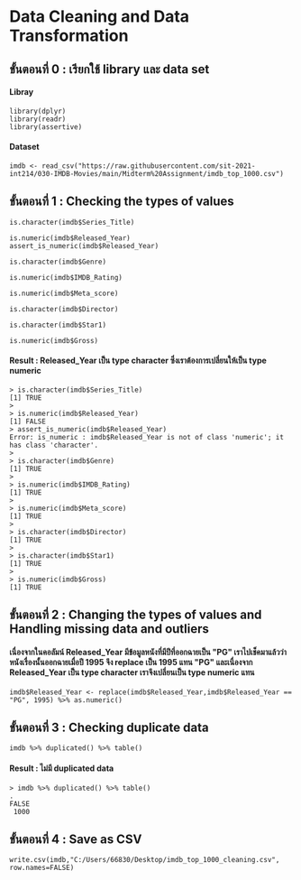 # Data Cleaning and Data Transformation
## ขั้นตอนที่ 0 : เรียกใช้ library และ data set
#### Libray
```{R}
library(dplyr)
library(readr)
library(assertive)
```
#### Dataset
```{R}
imdb <- read_csv("https://raw.githubusercontent.com/sit-2021-int214/030-IMDB-Movies/main/Midterm%20Assignment/imdb_top_1000.csv")
```

##  ขั้นตอนที่ 1 : Checking the types of values
```{R}
is.character(imdb$Series_Title)

is.numeric(imdb$Released_Year)
assert_is_numeric(imdb$Released_Year)

is.character(imdb$Genre)

is.numeric(imdb$IMDB_Rating)

is.numeric(imdb$Meta_score)

is.character(imdb$Director)

is.character(imdb$Star1)

is.numeric(imdb$Gross)
```
#### Result : Released_Year เป็น type character ซึ่งเราต้องการเปลี่ยนให้เป็น type numeric
```{R}
> is.character(imdb$Series_Title)
[1] TRUE
> 
> is.numeric(imdb$Released_Year)
[1] FALSE
> assert_is_numeric(imdb$Released_Year)
Error: is_numeric : imdb$Released_Year is not of class 'numeric'; it has class 'character'.
> 
> is.character(imdb$Genre)
[1] TRUE
> 
> is.numeric(imdb$IMDB_Rating)
[1] TRUE
> 
> is.numeric(imdb$Meta_score)
[1] TRUE
> 
> is.character(imdb$Director)
[1] TRUE
> 
> is.character(imdb$Star1)
[1] TRUE
> 
> is.numeric(imdb$Gross)
[1] TRUE
```
##  ขั้นตอนที่ 2 : Changing the types of values and Handling missing data and outliers
#### เนื่องจากในคอลัมน์ Released_Year มีข้อมูลหนังที่มีปีที่ออกฉายเป็น "PG" เราไปเช็คมาแล้วว่าหนังเรื่องนั้นออกฉายเมื่อปี 1995 จึง replace เป็น 1995 แทน "PG" และเนื่องจาก Released_Year เป็น type character เราจึงเปลี่ยนเป็น type numeric แทน
```{R}
imdb$Released_Year <- replace(imdb$Released_Year,imdb$Released_Year == "PG", 1995) %>% as.numeric()
```
##  ขั้นตอนที่ 3 : Checking duplicate data
```{R}
imdb %>% duplicated() %>% table()
```
#### Result : ไม่มี duplicated data
```{R}
> imdb %>% duplicated() %>% table()
.
FALSE 
 1000 
```
## ขั้นตอนที่ 4 : Save as CSV
```{R}
write.csv(imdb,"C:/Users/66830/Desktop/imdb_top_1000_cleaning.csv", row.names=FALSE)
```
